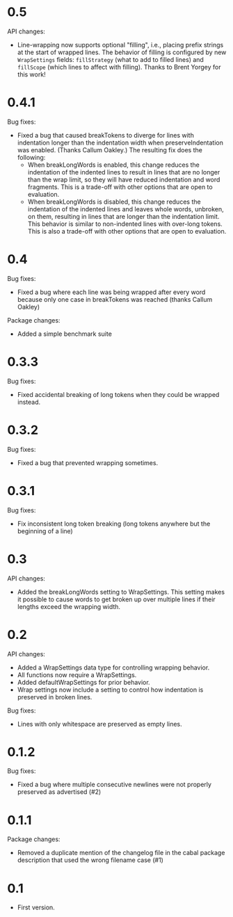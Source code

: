 
0.5
===

API changes:
 * Line-wrapping now supports optional "filling", i.e., placing prefix
   strings at the start of wrapped lines. The behavior of filling is
   configured by new `WrapSettings` fields: `fillStrategy` (what to
   add to filled lines) and `fillScope` (which lines to affect with
   filling). Thanks to Brent Yorgey for this work!

0.4.1
=====

Bug fixes:
 * Fixed a bug that caused breakTokens to diverge for lines with
   indentation longer than the indentation width when
   preserveIndentation was enabled. (Thanks Callum Oakley.) The
   resulting fix does the following:
   * When breakLongWords is enabled, this change reduces the indentation
     of the indented lines to result in lines that are no longer than
     the wrap limit, so they will have reduced indentation and word
     fragments. This is a trade-off with other options that are open to
     evaluation.
   * When breakLongWords is disabled, this change reduces the
     indentation of the indented lines and leaves whole words, unbroken,
     on them, resulting in lines that are longer than the indentation
     limit. This behavior is similar to non-indented lines with
     over-long tokens. This is also a trade-off with other options that
     are open to evaluation.

0.4
===

Bug fixes:
 * Fixed a bug where each line was being wrapped after every word
   because only one case in breakTokens was reached (thanks Callum
   Oakley)

Package changes:
 * Added a simple benchmark suite

0.3.3
=====

Bug fixes:
 * Fixed accidental breaking of long tokens when they could be wrapped
   instead.

0.3.2
=====

Bug fixes:
 * Fixed a bug that prevented wrapping sometimes.

0.3.1
=====

Bug fixes:
 * Fix inconsistent long token breaking (long tokens anywhere but the
   beginning of a line)

0.3
===

API changes:
 * Added the breakLongWords setting to WrapSettings. This setting makes
   it possible to cause words to get broken up over multiple lines if
   their lengths exceed the wrapping width.

0.2
===

API changes:
 * Added a WrapSettings data type for controlling wrapping behavior.
 * All functions now require a WrapSettings.
 * Added defaultWrapSettings for prior behavior.
 * Wrap settings now include a setting to control how indentation is
   preserved in broken lines.

Bug fixes:
 * Lines with only whitespace are preserved as empty lines.

0.1.2
=====

Bug fixes:
 * Fixed a bug where multiple consecutive newlines were not properly preserved
   as advertised (#2)

0.1.1
=====

Package changes:
 * Removed a duplicate mention of the changelog file in the cabal
   package description that used the wrong filename case (#1)

0.1
===

* First version.
